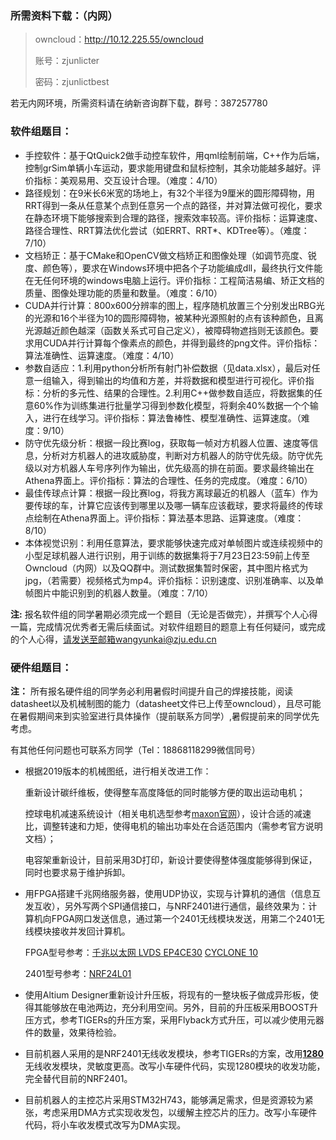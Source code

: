 ### 所需资料下载：（内网）

> owncloud：http://10.12.225.55/owncloud
>
> 账号：zjunlicter
>
> 密码：zjunlictbest

若无内网环境，所需资料请在纳新咨询群下载，群号：387257780

### 软件组题目：

- 手控软件：基于QtQuick2做手动控车软件，用qml绘制前端，C++作为后端，控制grSim单辆小车运动，要求能用键盘和鼠标控制，其余功能越多越好。评价指标：美观易用、交互设计合理。（难度：4/10）
- 路径规划：在9米长6米宽的场地上，有32个半径为9厘米的圆形障碍物，用RRT得到一条从任意某个点到任意另一个点的路径，并对算法做可视化，要求在静态环境下能够搜索到合理的路径，搜索效率较高。评价指标：运算速度、路径合理性、RRT算法优化尝试（如ERRT、RRT*、KDTree等）。（难度：7/10）
- 文档矫正：基于CMake和OpenCV做文档矫正和图像处理（如调节亮度、锐度、颜色等），要求在Windows环境中把各个子功能编成dll，最终执行文件能在无任何环境的windows电脑上运行。评价指标：工程简洁易编、矫正文档的质量、图像处理功能的质量和数量。（难度：6/10）
- CUDA并行计算：800x600分辨率的图上，程序随机放置三个分别发出RBG光的光源和16个半径为10的圆形障碍物，被某种光源照射的点有该种颜色，且离光源越近颜色越深（函数关系式可自己定义），被障碍物遮挡则无该颜色。要求用CUDA并行计算每个像素点的颜色，并得到最终的png文件。评价指标：算法准确性、运算速度。（难度：4/10）
- 参数自适应：1.利用python分析所有射门补偿数据（见data.xlsx），最后对任意一组输入，得到输出的均值和方差，并将数据和模型进行可视化。评价指标：分析的多元性、结果的合理性。2.利用C++做参数自适应，将数据集的任意60%作为训练集进行批量学习得到参数化模型，将剩余40%数据一个个输入，进行在线学习。评价指标：算法鲁棒性、模型准确性、运算速度。（难度：9/10）
- 防守优先级分析：根据一段比赛log，获取每一帧对方机器人位置、速度等信息，分析对方机器人的进攻威胁度，判断对方机器人的防守优先级。防守优先级以对方机器人车号序列作为输出，优先级高的排在前面。要求最终输出在Athena界面上。评价指标：算法的合理性、任务的完成度。（难度：6/10）
- 最佳传球点计算：根据一段比赛log，将我方离球最近的机器人（蓝车）作为要传球的车，计算它应该传到哪里以及哪一辆车应该截球，要求将最终的传球点绘制在Athena界面上。评价指标：算法基本思路、运算速度。（难度：8/10）
- 本体视觉识别：利用任意算法，要求能够快速完成对单帧图片或连续视频中的小型足球机器人进行识别，用于训练的数据集将于7月23日23:59前上传至Owncloud（内网）以及QQ群中。测试数据集暂时保密，其中图片格式为jpg，（若需要）视频格式为mp4。评价指标：识别速度、识别准确率、以及单帧图片中能识别到的机器人数量。（难度：7/10）

**注:** 报名软件组的同学暑期必须完成一个题目（无论是否做完），并撰写个人心得一篇，完成情况优秀者无需后续面试。对软件组题目的题意上有任何疑问，或完成的个人心得，请发送至邮箱wangyunkai@zju.edu.cn

### 硬件组题目：
**注：** 所有报名硬件组的同学务必利用暑假时间提升自己的焊接技能，阅读datasheet以及机械制图的能力（datasheet文件已上传至owncloud），且尽可能在暑假期间来到实验室进行具体操作（提前联系方同学）,暑假提前来的同学优先考虑。

有其他任何问题也可联系方同学（Tel：18868118299微信同号）

- 根据2019版本的机械图纸，进行相关改进工作：

  重新设计碳纤维板，使得整车高度降低的同时能够方便的取出运动电机；

  控球电机减速系统设计（相关电机选型参考[maxon官网](https://www.maxongroup.com/maxon/view/content/index)），设计合适的减速比，调整转速和力矩，使得电机的输出功率处在合适范围内（需参考官方说明文档）；

  电容架重新设计，目前采用3D打印，新设计要使得整体强度能够得到保证，同时也要求易于维护拆卸。

- 用FPGA搭建千兆网络服务器，使用UDP协议，实现与计算机的通信（信息互发互收），另外写两个SPI通信接口，与NRF2401进行通信，最终效果为：计算机向FPGA网口发送信息，通过第一个2401无线模块发送，用第二个2401无线模块接收并发回计算机。

  FPGA型号参考：[千兆以太网 LVDS EP4CE30](<https://item.taobao.com/item.htm?spm=a230r.1.14.30.4fbe621bJklKmj&id=586385237534&ns=1&abbucket=19#detail>)  [CYCLONE 10 ](<https://item.taobao.com/item.htm?spm=a230r.1.14.89.342479b2NMIxAH&id=579940363067&ns=1&abbucket=19#detail>)

  2401型号参考：[NRF24L01](<https://item.taobao.com/item.htm?spm=a1z09.2.0.0.60632e8d3NB4iV&id=575687004483&_u=g1sfmk31a1b5>)

- 使用Altium Designer重新设计升压板，将现有的一整块板子做成异形板，使得其能够放在电池两边，充分利用空间。另外，目前的升压板采用BOOST升压方式，参考TIGERs的升压方案，采用Flyback方式升压，可以减少使用元器件的数量，效果待检验。

- 目前机器人采用的是NRF2401无线收发模块，参考TIGERs的方案，改用[**1280**](<http://www.nicerf.cn/product_97_200.html>)无线收发模块，灵敏度更高。改写小车硬件代码，实现1280模块的收发功能，完全替代目前的NRF2401。

- 目前机器人的主控芯片采用STM32H743，能够满足需求，但是资源较为紧张，考虑采用DMA方式实现收发包，以缓解主控芯片的压力。改写小车硬件代码，将小车收发模式改写为DMA实现。

